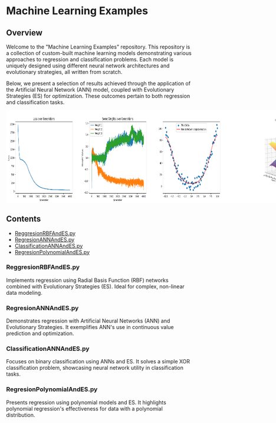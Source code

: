 # Machine Learning Examples

## Overview

Welcome to the "Machine Learning Examples" repository. This repository is a collection of custom-built machine learning models demonstrating various approaches to regression and classification problems. Each model is uniquely designed using different neural network architectures and evolutionary strategies, all written from scratch.

Below, we present a selection of results achieved through the application of the Artificial Neural Network (ANN) model, coupled with Evolutionary Strategies (ES) for optimization. These outcomes pertain to both regression and classification tasks.

<div style="display: flex; justify-content: space-between;">
  <img src="docs/loss.png" alt="Representation of the Task Problem" width="200"/>
  <img src="docs/parameters.png" alt="Representation of the Task Problem" width="200"/>
  <img src="docs/regression.png" alt="Representation of the Task Problem" width="200"/>
  <img src="docs/classification.png" alt="Representation of the Task Problem" width="700"/>
</div>


## Contents

- [ReggresionRBFAndES.py](#reggresionrbfandespy)
- [RegresionANNAndES.py](#regresionannandespy)
- [ClassificationANNAndES.py](#classificationannandespy)
- [RegresionPolynomialAndES.py](#regresionpolynomialandespy)

### ReggresionRBFAndES.py

Implements regression using Radial Basis Function (RBF) networks combined with Evolutionary Strategies (ES). Ideal for complex, non-linear data modeling.

### RegresionANNAndES.py

Demonstrates regression with Artificial Neural Networks (ANN) and Evolutionary Strategies. It exemplifies ANN's use in continuous value prediction and optimization.

### ClassificationANNAndES.py

Focuses on binary classification using ANNs and ES. It solves a simple XOR classification problem, showcasing neural network utility in classification tasks.

### RegresionPolynomialAndES.py

Presents regression using polynomial models and ES. It highlights polynomial regression's effectiveness for data with a polynomial distribution.
